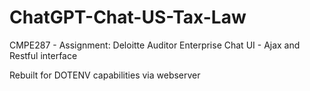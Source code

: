 # ChatGPT-Chat-US-Tax-Law
CMPE287 - Assignment: Deloitte Auditor Enterprise Chat UI - Ajax and Restful interface

Rebuilt for DOTENV capabilities via webserver
